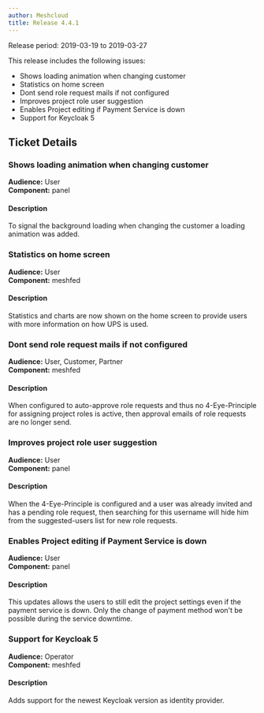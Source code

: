 ```yaml
---
author: Meshcloud
title: Release 4.4.1
---
```


Release period: 2019-03-19 to 2019-03-27

This release includes the following issues:
* Shows loading animation when changing customer
* Statistics on home screen
* Dont send role request mails if not configured
* Improves project role user suggestion
* Enables Project editing if Payment Service is down
* Support for Keycloak 5
<!--truncate-->

## Ticket Details
### Shows loading animation when changing customer
**Audience:** User<br>**Component:** panel


#### Description
To signal the background loading when changing the customer a loading animation was added.

### Statistics on home screen
**Audience:** User<br>**Component:** meshfed


#### Description
Statistics and charts are now shown on the home screen to provide users with more information on how UPS is used.

### Dont send role request mails if not configured
**Audience:** User, Customer, Partner<br>**Component:** meshfed


#### Description
When configured to auto-approve role requests and thus no 4-Eye-Principle for assigning project roles is active, then approval emails of role requests are no longer send.

### Improves project role user suggestion
**Audience:** User<br>**Component:** panel


#### Description
When the 4-Eye-Principle is configured and a user was already invited and has a pending role request, then searching for this username will hide him from the suggested-users list for new role requests.

### Enables Project editing if Payment Service is down
**Audience:** User<br>**Component:** panel


#### Description
This updates allows the users to still edit the project settings even if the payment service is down. Only the change of payment method won't be possible during the service downtime.

### Support for Keycloak 5
**Audience:** Operator<br>**Component:** meshfed


#### Description
Adds support for the newest Keycloak version as identity provider.

